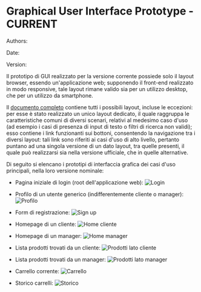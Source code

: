 # Graphical User Interface Prototype - CURRENT

Authors:

Date:

Version:

Il prototipo di GUI realizzato per la versione corrente possiede solo il layout browser, essendo un'applicazione web; supponendo il front-end realizzato in modo responsive, tale layout rimane valido sia per un utilizzo desktop, che per un utilizzo da smartphone.

Il [documento completo](/GUIs/version1/version1.pdf) contiene tutti i possibili layout, incluse le eccezioni: per esse è stato realizzato un unico layout dedicato, il quale raggruppa le caratteristiche comuni di diversi scenari, relativi al medesimo caso d'uso (ad esempio i casi di presenza di input di testo o filtri di ricerca non validi); esso contiene i link funzionanti sui bottoni, consentendo la navigazione tra i diversi layout: tali link sono riferiti ai casi d'uso di alto livello, pertanto puntano ad una singola versione di un dato layout, tra quelle presenti, il quale può realizzarsi sia nella versione ufficiale, che in quelle alternative.

Di seguito si elencano i prototipi di interfaccia grafica dei casi d'uso principali, nella loro versione nominale: 

- Pagina iniziale di login (root dell'applicazione web):
![Login](/GUIs/version1/media/login_form.png)

- Profilo di un utente generico (indifferentemente cliente o manager):
![Profilo](/GUIs/version1/media/user_info.png)

- Form di registrazione:
![Sign up](/GUIs/version1/media/sign_up_form.png)

- Homepage di un cliente:
![Home cliente](/GUIs/version1/media/home_user.png)

- Homepage di un manager:
![Home manager](GUIs/version1/media/home_user%20(home_manager_standard).png)

- Lista prodotti trovati da un cliente:
![Prodotti lato cliente](GUIs/version1/media/retrieve_products_result%20(retrieve_success_model_customer).png)

- Lista prodotti trovati da un manager:
![Prodotti lato manager](GUIs/version1/media/retrieve_products_result%20(retrieve_success_model_manager).png)

- Carrello corrente:
![Carrello](/GUIs/version1/media/cart_products.png)

- Storico carrelli:
![Storico](/GUIs/version1/media/cart_history.png)
